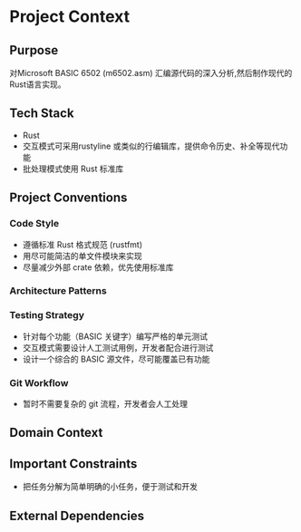 # Project Context

## Purpose
对Microsoft BASIC 6502 (m6502.asm) 汇编源代码的深入分析,然后制作现代的Rust语言实现。

## Tech Stack
- Rust 
- 交互模式可采用rustyline 或类似的行编辑库，提供命令历史、补全等现代功能
- 批处理模式使用 Rust 标准库

## Project Conventions

### Code Style
- 遵循标准 Rust 格式规范 (rustfmt)
- 用尽可能简洁的单文件模块来实现
- 尽量减少外部 crate 依赖，优先使用标准库

### Architecture Patterns

### Testing Strategy
- 针对每个功能（BASIC 关键字）编写严格的单元测试
- 交互模式需要设计人工测试用例，开发者配合进行测试
- 设计一个综合的 BASIC 源文件，尽可能覆盖已有功能

### Git Workflow
- 暂时不需要复杂的 git 流程，开发者会人工处理

## Domain Context

## Important Constraints
- 把任务分解为简单明确的小任务，便于测试和开发

## External Dependencies
